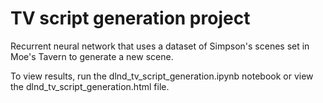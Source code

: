 # TV script generation project

Recurrent neural network that uses a dataset of Simpson's scenes set in Moe's Tavern to generate a new scene.

To view results, run the dlnd_tv_script_generation.ipynb notebook or view the dlnd_tv_script_generation.html file.
